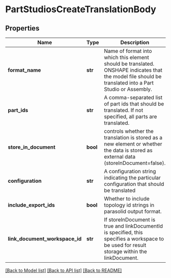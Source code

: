 # PartStudiosCreateTranslationBody

## Properties
Name | Type | Description | Notes
------------ | ------------- | ------------- | -------------
**format_name** | **str** | Name of format into which this element should be translated. ONSHAPE        indicates that the model file should be translated into a Part Studio or Assembly. | [optional] 
**part_ids** | **str** | A comma-separated list of part ids that should be translated. If not specified,           all parts are translated. | [optional] 
**store_in_document** | **bool** | controls whether the translation is stored as a new element or        whether the data is stored as external data (storeInDocument&#x3D;false). | [optional] 
**configuration** | **str** | A configuration string indicating the particular configuration that           should be translated | [optional] 
**include_export_ids** | **bool** | Whether to include topology id strings in parasolid output format. | [optional] 
**link_document_workspace_id** | **str** | If storeInDocument is true and linkDocumentId is specified, this        specifies a workspace to be used for result storage within the linkDocument. | [optional] 

[[Back to Model list]](../README.md#documentation-for-models) [[Back to API list]](../README.md#documentation-for-api-endpoints) [[Back to README]](../README.md)



